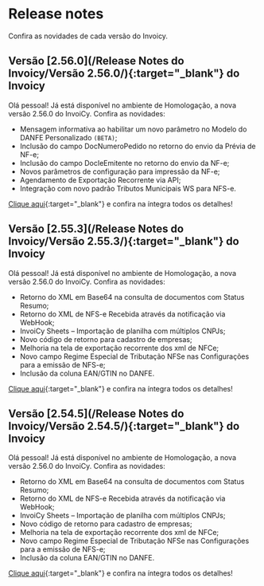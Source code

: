 # Release notes

Confira as novidades de cada versão do Invoicy.

## Versão [2.56.0](/Release Notes do Invoicy/Versão 2.56.0/){:target="_blank"} do Invoicy

Olá pessoal!
Já está disponível no ambiente de Homologação, a nova versão 2.56.0 do InvoiCy.
Confira as novidades:

- Mensagem informativa ao habilitar um novo parâmetro no Modelo do DANFE Personalizado `(BETA)`;
- Inclusão do campo DocNumeroPedido no retorno do envio da Prévia de NF-e;
- Inclusão do campo DocIeEmitente no retorno do envio da NF-e;
- Novos parâmetros de configuração para impressão da NF-e;
- Agendamento de Exportação Recorrente via API;
- Integração com novo padrão Tributos Municipais WS para NFS-e.

[Clique aqui](https://desenvolvedores.migrate.info/2022/11/release-notes-versao-2-56-0-do-invoicy/){:target="_blank"} e confira na íntegra todos os detalhes!


## Versão [2.55.3](/Release Notes do Invoicy/Versão 2.55.3/){:target="_blank"} do Invoicy

Olá pessoal!
Já está disponível no ambiente de Homologação, a nova versão 2.56.0 do InvoiCy.
Confira as novidades:

- Retorno do XML em Base64 na consulta de documentos com Status Resumo;
- Retorno do XML de NFS-e Recebida através da notificação via WebHook;
- InvoiCy Sheets – Importação de planilha com múltiplos CNPJs;
- Novo código de retorno para cadastro de empresas;
- Melhoria na tela de exportação recorrente dos xml de NFCe;
- Novo campo Regime Especial de Tributação NFSe nas Configurações para a emissão de NFS-e;
- Inclusão da coluna EAN/GTIN no DANFE.

[Clique aqui](https://desenvolvedores.migrate.info/2022/10/release-notes-versao-2-55-3-do-invoicy/){:target="_blank"} e confira na íntegra todos os detalhes!


## Versão [2.54.5](/Release Notes do Invoicy/Versão 2.54.5/){:target="_blank"} do Invoicy

Olá pessoal!
Já está disponível no ambiente de Homologação, a nova versão 2.56.0 do InvoiCy.
Confira as novidades:

- Retorno do XML em Base64 na consulta de documentos com Status Resumo;
- Retorno do XML de NFS-e Recebida através da notificação via WebHook;
- InvoiCy Sheets – Importação de planilha com múltiplos CNPJs;
- Novo código de retorno para cadastro de empresas;
- Melhoria na tela de exportação recorrente dos xml de NFCe;
- Novo campo Regime Especial de Tributação NFSe nas Configurações para a emissão de NFS-e;
- Inclusão da coluna EAN/GTIN no DANFE.

[Clique aqui](https://desenvolvedores.migrate.info/2022/08/release-notes-versao-2-54-5-do-invoicy/){:target="_blank"} e confira na íntegra todos os detalhes!